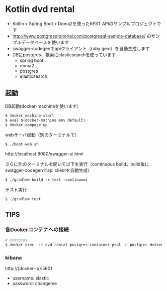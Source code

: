 # Kotlin dvd rental

- Kotlin x Spring Boot x Doma2を使ったREST APIのサンプルプロジェクトです
- http://www.postgresqltutorial.com/postgresql-sample-database/ のサンプルデータベースを使います
- swagger-codegenでapiクライアント（ruby gem）を自動生成します
- DBにpostgres、検索にelasticsearchを使っています
  - spring boot
  - doma2
  - postgres
  - elasticsearch

## 起動

DB起動(docker-machineを使います）

```bash
$ docker-machine start
$ eval $(docker-machine env default)
$ docker-compose up
```

webサーバ起動（別のターミナルで）

```bash
$ ./boot-web.sh
```

http://localhost:8080/swagger-ui.html

さらに別のターミナルを開いて以下を実行（continuous build。build後にswagger-codegenでapi clientを自動生成）

```
$ ./gradlew build -x test -continuous
```

テスト実行

```
$ ./gradlew test
```

## TIPS

### 各Dockerコンテナへの接続

```bash
# postgres
$ docker exec -it dvd-rental-postgres-container psql -U postgres dvdrental
```

### kibana

http://{docker-ip}:5601

- username: elastic
- password: changeme
